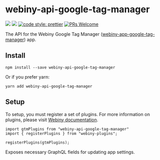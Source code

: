 # webiny-api-google-tag-manager
[![](https://img.shields.io/npm/dw/webiny-api-google-tag-manager.svg)](https://www.npmjs.com/package/webiny-api-google-tag-manager) 
[![](https://img.shields.io/npm/v/webiny-api-google-tag-manager.svg)](https://www.npmjs.com/package/webiny-api-google-tag-manager)
[![code style: prettier](https://img.shields.io/badge/code_style-prettier-ff69b4.svg?style=flat-square)](https://github.com/prettier/prettier)
[![PRs Welcome](https://img.shields.io/badge/PRs-welcome-brightgreen.svg?style=flat-square)](http://makeapullrequest.com)

The API for the Webiny Google Tag Manager ([webiny-app-google-tag-manager](../webiny-app-google-tag-manager)) app.
    
## Install
```
npm install --save webiny-api-google-tag-manager
```

Or if you prefer yarn: 
```
yarn add webiny-api-google-tag-manager
```

## Setup
To setup, you must register a set of plugins. For more information on 
plugins, please visit [Webiny documentation](https://docs.webiny.com/docs/developer-tutorials/plugins-crash-course).

```
import gtmPlugins from "webiny-api-google-tag-manager"
import { registerPlugins } from "webiny-plugins";

registerPlugins(gtmPlugins);
```

Exposes necessary GraphQL fields for updating app settings.